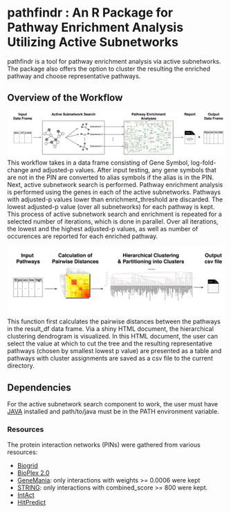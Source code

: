 # pathfindr : An R Package for Pathway Enrichment Analysis Utilizing Active Subnetworks
pathfindr is a tool for pathway enrichment analysis via active subnetworks. The package also offers the option to cluster the resulting the enriched pathway and choose representative pathways.

## Overview of the Workflow
![pathfindr Enrichment Workflow](./pathfindr.jpg?raw=true "pathfindr Enrichment Workflow")
This workflow takes in a data frame consisting of Gene Symbol, log-fold-change and adjusted-p values. After input testing, any gene symbols that are not in the PIN are converted to alias symbols if the alias is in the PIN. Next, active subnetwork search is performed. Pathway enrichment analysis is performed using the genes in each of the active subnetworks. Pathways with adjusted-p values lower than enrichment_threshold are discarded. The lowest adjusted-p value (over all subnetworks) for each pathway is kept. This process of active subnetwork search and enrichment is repeated for a selected number of iterations, which is done in parallel. Over all iterations, the lowest and the highest adjusted-p values, as well as number of occurences are reported for each enriched pathway.

![Pathway Clustering Workflow](./pw_clustering.jpg?raw=true "Pathway Clustering Workflow")
This function first calculates the pairwise distances between the pathways in the result_df data frame. Via a shiny HTML document, the hierarchical clustering dendrogram is visualized. In this HTML document, the user can select the value at which to cut the tree and the resulting representative pathways (chosen by smallest lowest p value) are presented as a table and pathways with cluster assignments are saved as a csv file to the current directory.

## Dependencies
For the active subnetwork search component to work, the user must have [JAVA](https://www.java.com/en/download/manual.jsp) installed and path/to/java must be in the PATH environment variable.

### Resources
The protein interaction networks (PINs) were gathered from various resources:
- [Biogrid](https://downloads.thebiogrid.org/BioGRID)
- [BioPlex 2.0](http://bioplex.hms.harvard.edu/downloadInteractions.php)
- [GeneMania](http://genemania.org/data/): only interactions with weights >= 0.0006 were kept
- [STRING](https://string-db.org/cgi/download.pl?UserId=eCoJ8Fv0OZg6&sessionId=H23WzOsHidKz&species_text=Homo+sapiens): only interactions with combined_score >= 800 were kept.
- [IntAct](https://www.ebi.ac.uk/intact/)
- [HitPredict](http://hintdb.hgc.jp/htp/download.html)
